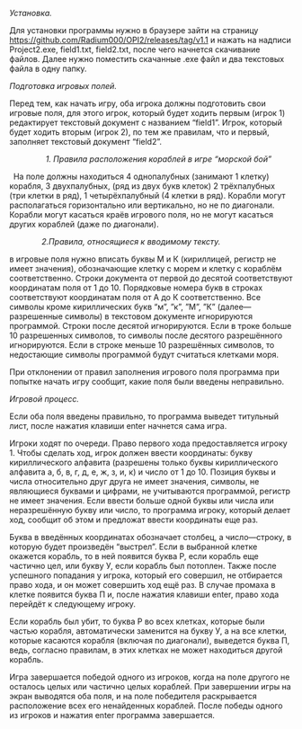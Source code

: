﻿*Установка.*

Для установки программы нужно в браузере зайти на страницу    https://github.com/Radium000/OPI2/releases/tag/v1.1 и нажать на надписи Project2.exe, field1.txt, field2.txt, после чего начнется скачивание файлов. Далее нужно поместить скачанные .exe файл и два текстовых файла в одну папку.

*Подготовка игровых полей.*

Перед тем, как начать игру, оба игрока должны подготовить свои игровые поля, для этого игрок, который будет ходить первым (игрок 1) редактирует текстовый документ с названием “field1”. Игрок, который будет ходить вторым (игрок 2), по тем же правилам, что и первый, заполняет текстовый документ “field2”.

`         `*1. Правила расположения кораблей в игре “морской бой”* 

` `На поле должны находиться 4 однопалубных (занимают 1 клетку) корабля, 3 двухпалубных, (ряд из двух букв клеток) 2 трёхпалубных (три клетки в ряд), 1 четырёхпалубный (4 клетки в ряд). Корабли могут располагаться горизонтально или вертикально, но не по диагонали. Корабли могут касаться краёв игрового поля, но не могут касаться других кораблей (даже по диагонали).

`        `*2.Правила, относящиеся к вводимому тексту.*

в игровые поля нужно вписать буквы М и К (кириллицей, регистр не имеет значения), обозначающие клетку с морем и клетку с кораблём соответственно. Строки документа от первой до десятой соответствуют координатам поля от 1 до 10. Порядковые номера букв в строках соответствуют координатам поля от А до К соответственно. Все символы кроме кириллических букв “м”, ”к”, ”М”, ”К” (далее—разрешенные символы) в текстовом документе игнорируются программой. Строки после десятой игнорируются. Если в троке больше 10 разрешенных символов, то символы после десятого разрешённого игнорируются. Если в строке меньше 10 разрешённых символов, то недостающие символы программой будут считаться клетками моря. 

При отклонении от правил заполнения игрового поля программа при попытке начать игру сообщит, какие поля были введены неправильно. 

*Игровой процесс.*

Если оба поля введены правильно, то программа выведет титульный лист, после нажатия клавиши enter начнется сама игра.

Игроки ходят по очереди. Право первого хода предоставляется игроку 1. Чтобы сделать ход, игрок должен ввести координаты: букву кириллического алфавита (разрешены только буквы кириллического алфавита а, б, в, г, д, е, ж, з, и, к) и число от 1 до 10. Позиция буквы и числа относительно друг друга не имеет значения, символы, не являющиеся буквами и цифрами, не учитываются программой, регистр не имеет значения. Если ввести больше одной буквы или числа или неразрешённую букву или число, то программа игроку, который делает ход, сообщит об этом и предложат ввести координаты еще раз.

Буква в введённых координатах обозначает столбец, а число—строку, в которую будет произведён “выстрел”. Если в выбранной клетке окажется корабль, то в ней появится буква Р, если корабль еще частично цел, или букву У, если корабль был потоплен. Также после успешного попадания у игрока, который его совершил, не отбирается право хода, и он может совершить ход ещё раз. В случае промаха в клетке появится буква П и, после нажатия клавиши enter, право хода перейдёт к следующему игроку.

Если корабль был убит, то буква Р во всех клетках, которые были частью корабля, автоматически заменится на букву У, а на все клетки, которые касаются корабля (включая по диагонали), выведется буква П, ведь, согласно правилам, в этих клетках не может находиться другой корабль.

Игра завершается победой одного из игроков, когда на поле другого не осталось целых или частично целых кораблей. При завершении игры на экран выводятся оба поля, и на поле победителя раскрывается расположение всех его ненайденных кораблей. После победы одного из игроков и нажатия enter программа завершается.
